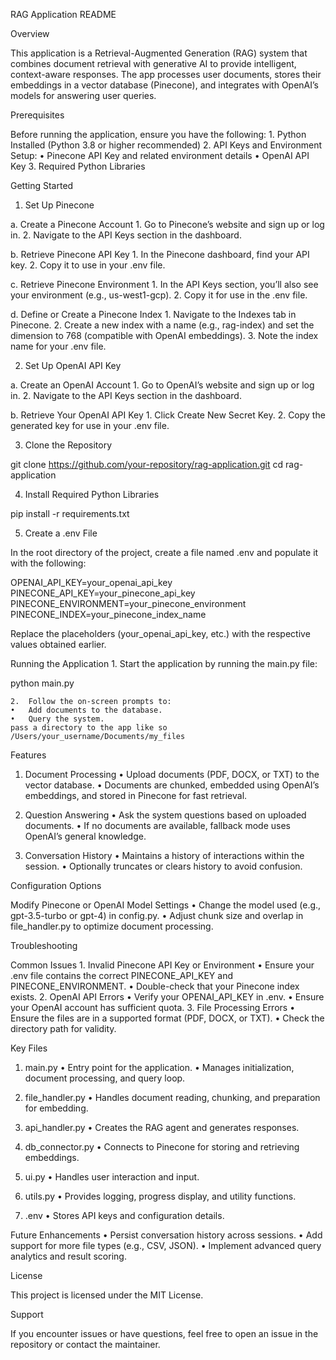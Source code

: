 RAG Application README

Overview

This application is a Retrieval-Augmented Generation (RAG) system that combines document retrieval with generative AI to provide intelligent, context-aware responses. The app processes user documents, stores their embeddings in a vector database (Pinecone), and integrates with OpenAI’s models for answering user queries.

Prerequisites

Before running the application, ensure you have the following:
	1.	Python Installed (Python 3.8 or higher recommended)
	2.	API Keys and Environment Setup:
	•	Pinecone API Key and related environment details
	•	OpenAI API Key
	3.	Required Python Libraries

Getting Started

1. Set Up Pinecone

a. Create a Pinecone Account
	1.	Go to Pinecone’s website and sign up or log in.
	2.	Navigate to the API Keys section in the dashboard.

b. Retrieve Pinecone API Key
	1.	In the Pinecone dashboard, find your API key.
	2.	Copy it to use in your .env file.

c. Retrieve Pinecone Environment
	1.	In the API Keys section, you’ll also see your environment (e.g., us-west1-gcp).
	2.	Copy it for use in the .env file.

d. Define or Create a Pinecone Index
	1.	Navigate to the Indexes tab in Pinecone.
	2.	Create a new index with a name (e.g., rag-index) and set the dimension to 768 (compatible with OpenAI embeddings).
	3.	Note the index name for your .env file.

2. Set Up OpenAI API Key

a. Create an OpenAI Account
	1.	Go to OpenAI’s website and sign up or log in.
	2.	Navigate to the API Keys section in the dashboard.

b. Retrieve Your OpenAI API Key
	1.	Click Create New Secret Key.
	2.	Copy the generated key for use in your .env file.

3. Clone the Repository

git clone https://github.com/your-repository/rag-application.git
cd rag-application

4. Install Required Python Libraries

pip install -r requirements.txt

5. Create a .env File

In the root directory of the project, create a file named .env and populate it with the following:

OPENAI_API_KEY=your_openai_api_key
PINECONE_API_KEY=your_pinecone_api_key
PINECONE_ENVIRONMENT=your_pinecone_environment
PINECONE_INDEX=your_pinecone_index_name

Replace the placeholders (your_openai_api_key, etc.) with the respective values obtained earlier.

Running the Application
	1.	Start the application by running the main.py file:

python main.py


	2.	Follow the on-screen prompts to:
	•	Add documents to the database.
	•	Query the system.
	pass a directory to the app like so
	/Users/your_username/Documents/my_files

Features

1. Document Processing
	•	Upload documents (PDF, DOCX, or TXT) to the vector database.
	•	Documents are chunked, embedded using OpenAI’s embeddings, and stored in Pinecone for fast retrieval.

2. Question Answering
	•	Ask the system questions based on uploaded documents.
	•	If no documents are available, fallback mode uses OpenAI’s general knowledge.

3. Conversation History
	•	Maintains a history of interactions within the session.
	•	Optionally truncates or clears history to avoid confusion.

Configuration Options

Modify Pinecone or OpenAI Model Settings
	•	Change the model used (e.g., gpt-3.5-turbo or gpt-4) in config.py.
	•	Adjust chunk size and overlap in file_handler.py to optimize document processing.

Troubleshooting

Common Issues
	1.	Invalid Pinecone API Key or Environment
	•	Ensure your .env file contains the correct PINECONE_API_KEY and PINECONE_ENVIRONMENT.
	•	Double-check that your Pinecone index exists.
	2.	OpenAI API Errors
	•	Verify your OPENAI_API_KEY in .env.
	•	Ensure your OpenAI account has sufficient quota.
	3.	File Processing Errors
	•	Ensure the files are in a supported format (PDF, DOCX, or TXT).
	•	Check the directory path for validity.

Key Files

1. main.py
	•	Entry point for the application.
	•	Manages initialization, document processing, and query loop.

2. file_handler.py
	•	Handles document reading, chunking, and preparation for embedding.

3. api_handler.py
	•	Creates the RAG agent and generates responses.

4. db_connector.py
	•	Connects to Pinecone for storing and retrieving embeddings.

5. ui.py
	•	Handles user interaction and input.

6. utils.py
	•	Provides logging, progress display, and utility functions.

7. .env
	•	Stores API keys and configuration details.

Future Enhancements
	•	Persist conversation history across sessions.
	•	Add support for more file types (e.g., CSV, JSON).
	•	Implement advanced query analytics and result scoring.

License

This project is licensed under the MIT License.

Support

If you encounter issues or have questions, feel free to open an issue in the repository or contact the maintainer.